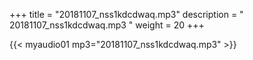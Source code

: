 +++
title = "20181107_nss1kdcdwaq.mp3"
description = " 20181107_nss1kdcdwaq.mp3 "
weight = 20
+++

{{< myaudio01 mp3="20181107_nss1kdcdwaq.mp3" >}}

